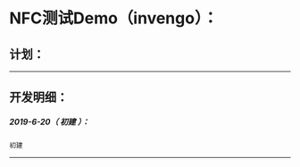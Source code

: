 NFC测试Demo（invengo）：
===================================================================

计划：
-------------------------------------------------------------------

*******************************************************************

开发明细：
-------------------------------------------------------------------

##### 2019-6-20（ 初建 ）：
	初建

*******************************************************************
